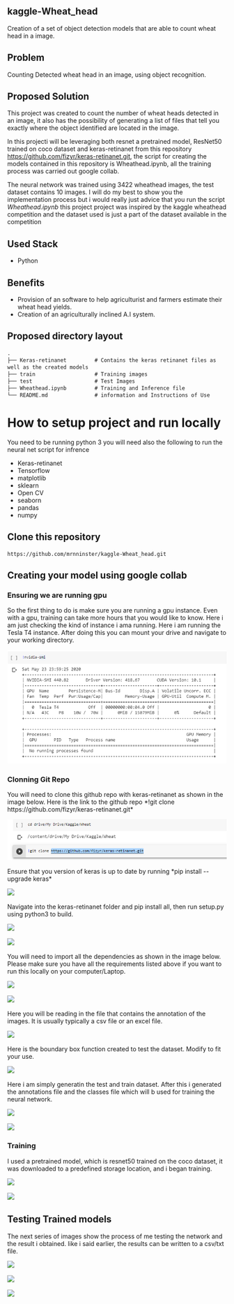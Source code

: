 ## kaggle-Wheat_head
Creation of a set of object detection models that are able to count wheat head in a image.


## Problem
Counting Detected wheat head in an image, using object recognition.

## Proposed Solution
This project was created to count the number of wheat heads detected in an image, it also has the possibility of generating a list of files that tell you exactly where the object identified are located in the image.

In this projecti will be leveraging both resnet a pretrained model, ResNet50 trained on coco dataset and keras-retinanet from this repository https://github.com/fizyr/keras-retinanet.git, the script for creating the models contained in this repository is Wheathead.ipynb, all the training process was carried out google collab. 

The neural network was trained using 3422 wheathead images, the test dataset contains 10 images. I will do my best to show you the implementation process but i would really just advice that you run the script *Wheathead.ipynb* this project project was inspired by the kaggle wheathead competition and the dataset used is just a part of the dataset available in the competition  


## Used Stack

- Python


## Benefits

- Provision of an software to help agriculturist and farmers estimate their wheat head yields.
- Creation of an agriculturally inclined A.I system.


##   Proposed directory layout

    .
    ├── Keras-retinanet         # Contains the keras retinanet files as well as the created models
    ├── train                   # Training images
    ├── test                    # Test Images
    ├── Wheathead.ipynb         # Training and Inference file
    └── README.md               # information and Instructions of Use


# How to setup project and run locally
You need to be running python 3 you will need also the following to run the neural net script for infrence
- Keras-retinanet
- Tensorflow
- matplotlib
- sklearn
- Open CV
- seaborn
- pandas
- numpy

## Clone this repository 
```
https://github.com/mrnninster/kaggle-Wheat_head.git
```

## Creating your model using google collab

<h3>
	Ensuring we are running gpu
</h3>

<p>
	So the first thing to do is make sure you are running a gpu instance. Even with a gpu, training can take more hours that you would like to know.
	Here i am just checking the kind of instance i ama running. Here i am running the Tesla T4 instance. After doing this you can mount your drive and
	navigate to your working directory.
</p>


![](ScreenShots/nvidia.png)


<h3>
	Clonning Git Repo
</h3>

<p>
	You will need to clone this github repo with keras-retinanet as shown in the image below. Here is the link to the github repo 
	*!git clone https://github.com/fizyr/keras-retinanet.git*
</p>

![](ScreenShots/clone_git_repo.png)


<p>
	Ensure that you version of keras is up to date by running 
	*pip install --upgrade keras*
</p>

![](ScreenShot/installing_keras.png)

<p>
	Navigate into the keras-retinanet folder and pip install all, then run setup.py using python3 to build.
</p>

![](ScreenShot/installing_dependencies_retinanet.png)

![](ScreenShot/installing_tensorflow_gpu.png)


<p>
	You will need to import all the dependencies as shown in the image below. Please make sure you have all the requirements listed above if you want to run this locally on your computer/Laptop.
</p>

![](ScreenShot/imports.png)

![](ScreenShot/imports2.png)


<p>
	Here you will be reading in the file that contains the annotation of the images. It is usually typically a csv file or an excel file.
</p>

![](ScreenShot/dataset_annotations.png)

<p>
	Here is the boundary box function created to test the dataset. Modify to fit your use.
</p>

![](ScreenShot/bbox_function.png)

<p>
	Here i am simply generatin the test and train dataset. After this i generated the annotations file and the classes file which will b used for training the neural network.
</p>

![](ScreenShot/train_test.png)

![](ScreenShot/annotation_and_classes.png)


<h3>
	Training
</h3>

<p>
	I used a pretrained model, which is resnet50 trained on the coco dataset, it was downloaded to a predefined storage location, and i began training. 
</p>


![](ScreenShot/pretrained_model_and_kera_resnet.png)

![](ScreenShot/starting_training.png)


<h2>
	Testing Trained models
</h2>

<p>
	The next series of images show the process of me testing the network and the result i obtained. like i said earlier, the results can be written to
	a csv/txt file.
</p>

![](ScreenShot/testing.png)

![](ScreenShot/detection_box_and_counter.png)

![](ScreenShot/show_detection.png)